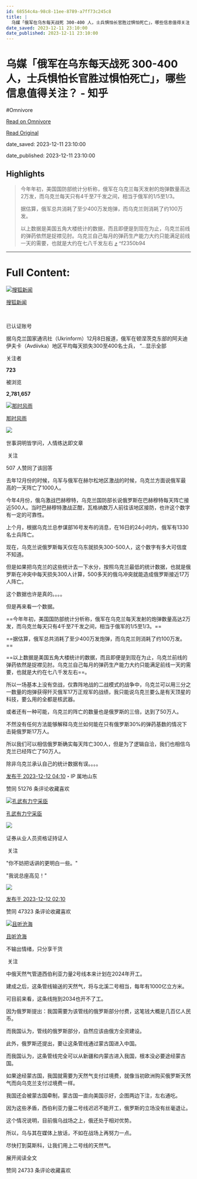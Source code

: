 ```yaml
---
id: 68554c4a-98c8-11ee-8789-a7ff73c245c8
title: |
  乌媒「俄军在乌东每天战死 300-400 人，士兵惧怕长官胜过惧怕死亡」，哪些信息值得关注？ - 知乎
date_saved: 2023-12-11 23:10:00
date_published: 2023-12-11 23:10:00
---
```


# 乌媒「俄军在乌东每天战死 300-400 人，士兵惧怕长官胜过惧怕死亡」，哪些信息值得关注？ - 知乎
#Omnivore

[Read on Omnivore](https://omnivore.app/me/300-400-18c5d242afe)

[Read Original](https://www.zhihu.com/question/634300870/answer/3322614134)

date_saved: 2023-12-11 23:10:00

date_published: 2023-12-11 23:10:00

## Highlights

> 今年年初，美国国防部统计分析称，俄军在乌克兰每天发射的炮弹数量高达2万发，而乌克兰每天只有4千至7千发之间，相当于俄军的1/5至1/3。
> 
> 据估算，俄军总共消耗了至少400万发炮弹，而乌克兰则消耗了约100万发。
> 
> 以上数据是美国五角大楼统计的数据，而且即便是到现在为止，乌克兰前线的弹药依然是捉襟见肘。乌克兰自己每月的弹药生产能力大约只能满足前线一天的需要，也就是大约在七八千发左右 [⤴️](https://omnivore.app/me/300-400-18c5d242afe#f2350b94-cd7f-4ebd-a559-d320f29e27e6)  ^f2350b94


--- 

# Full Content: 

[![搜狐新闻](https://proxy-prod.omnivore-image-cache.app/0x0,stg0yDwTcei7OqZVGYVGfoI36tapwg-2bSn80Uywi7wM/https://picx.zhimg.com/v2-1b61e631080d778a6bae88f13cb959ea_l.jpg?source=1def8aca)](https://www.zhihu.com/org/sou-hu-xin-wen-59)

[搜狐新闻](https://www.zhihu.com/org/sou-hu-xin-wen-59)

[​](https://www.zhihu.com/question/48510028)

已认证账号

据乌克兰国家通讯社（Ukrinform）12月8日报道，俄军在顿涅茨克东部的阿夫迪伊夫卡（Avdiivka）地区平均每天损失300至400名士兵， “…显示全部 ​

关注者

**723**

被浏览

**2,781,657**

[![那时风雨](https://proxy-prod.omnivore-image-cache.app/0x0,sPVk-qV_iQZdOS4DSIh8wH6e7tkBhJYaIt-SiIW89mBU/https://picx.zhimg.com/v2-d370ba0bc1976be5b96716f5852f060c_l.jpg?source=2c26e567)](https://www.zhihu.com/people/nashifengyu)

[那时风雨](https://www.zhihu.com/people/nashifengyu)

​![](https://proxy-prod.omnivore-image-cache.app/0x0,sKBtfFYtK0ROqGdvN0zCp5BhZ6pS4CW6jvNAosyO8byE/https://pica.zhimg.com/v2-4812630bc27d642f7cafcd6cdeca3d7a.jpg?source=88ceefae)

世事洞明皆学问，人情练达即文章

​ 关注

507 人赞同了该回答

去年12月份的时候，乌军与俄军在赫尔松地区激战的时候，乌克兰方面说俄军最高的一天阵亡了1000人。

今年4月份，俄乌激战巴赫穆特，乌克兰国防部长说俄罗斯在巴赫穆特每天阵亡接近500人。当时巴赫穆特激战正酣，瓦格纳数万人前往该地区接防，也许这个数字有一定的可靠性。

上个月，根据乌克兰总参谋部16号发布的消息，在16日的24小时内，俄军有1330名士兵阵亡。

现在，乌克兰说俄罗斯每天仅在乌东就损失300-500人，这个数字有多大可信度不知道。

但是如果把乌克兰的这些统计去一下水分，按照乌克兰最低的统计数据，也就是俄罗斯在冲突中每天损失300人计算，500多天的俄乌冲突就能造成俄罗斯接近17万人阵亡。

这个数据也许是真的。。。。

但是再来看一个数据。

==今年年初，美国国防部统计分析称，俄军在乌克兰每天发射的炮弹数量高达2万发，而乌克兰每天只有4千至7千发之间，相当于俄军的1/5至1/3。==

==据估算，俄军总共消耗了至少400万发炮弹，而乌克兰则消耗了约100万发。==

==以上数据是美国五角大楼统计的数据，而且即便是到现在为止，乌克兰前线的弹药依然是捉襟见肘。乌克兰自己每月的弹药生产能力大约只能满足前线一天的需要，也就是大约在七八千发左右==。

所以一场基本上没有空战，仅靠阵地战的二战模式的战争中，乌克兰可以用三分之一数量的炮弹获得歼灭俄军17万正规军的战绩，我只能说乌克兰要么是有天顶星的科技，要么用的全都是核武器。

或者还有一种可能，乌克兰的阵亡的数量也是俄罗斯的三倍，达到了50万人。

不然没有任何方法能够解释乌克兰如何能在只有俄罗斯30%的弹药基数的情况下击毙俄罗斯17万人。

所以我们可以相信俄罗斯确实每天阵亡300人，但是为了逻辑自洽，我们也相信乌克兰已经阵亡了50万人。

除非乌克兰承认自己的统计数据有误。。。。

[发布于 2023-12-12 04:10](https://www.zhihu.com/question/634300870/answer/3322614134)・IP 属地山东

​赞同 512​​76 条评论​收藏​喜欢

[![孔武有力宁采臣](https://proxy-prod.omnivore-image-cache.app/0x0,sRtgN_LDUD-bnx21xHbcLgJNxVLAEBhu_oCCPiLmwcEI/https://picx.zhimg.com/v2-7cba51f07e10f43e29a66c45c44920ae_l.jpg?source=1def8aca)](https://www.zhihu.com/people/chirs-26)

[孔武有力宁采臣](https://www.zhihu.com/people/chirs-26)

[​](https://www.zhihu.com/question/48510028)​![](https://proxy-prod.omnivore-image-cache.app/0x0,sEQaOWrSM4sYxMszrQ6lhsM51WgM5AvlqxCkeG6GJZz4/https://pic1.zhimg.com/v2-4812630bc27d642f7cafcd6cdeca3d7a.jpg?source=88ceefae)

证券从业人员资格证持证人

​ 关注

"你不妨把话讲的更明白一些。"

"我说总座高见！"

![](https://proxy-prod.omnivore-image-cache.app/892x653,sEG__OW57_0CbYQt2ivVOiDZgqYZWyIdR0-aauEaDvqA/https://picx.zhimg.com/50/v2-19071bcb6bbc7fa67bdd3e6587c39ea3_720w.jpg?source=1def8aca)

[发布于 2023-12-12 02:10](https://www.zhihu.com/question/634300870/answer/3322429441)

​赞同 473​​23 条评论​收藏​喜欢

[![且听沧海](https://proxy-prod.omnivore-image-cache.app/0x0,sJXSYhjimo6-7K8Wwpjwj9d8LMc0u-NML6VYFeEdZ6_Q/https://pica.zhimg.com/v2-8d92d220012187cec209e72a54e979b5_l.jpg?source=1def8aca)](https://www.zhihu.com/people/qie-ting-cang-hai-69)

[且听沧海](https://www.zhihu.com/people/qie-ting-cang-hai-69)

不输出情绪，只分享干货

​ 关注

中俄天然气管道西伯利亚力量2号线本来计划在2024年开工。

建成之后，这条管线输送的天然气，将与北溪二号相当，每年有1000亿立方米。

可目前来看，这条线拖到2034也开不了工。

因为俄罗斯提出：我国需要为该管线的俄罗斯部分付费，这笔钱大概是几百亿人民币。

而我国认为，管线的俄罗斯部分，自然应该由俄方全资建设。

此外，俄罗斯还提出，要让这条管线通过蒙古国进入中国。

而我国认为，这条管线完全可以从新疆和内蒙古进入我国，根本没必要途经蒙古国。

如果途经蒙古国，我国就需要为天然气支付过境费，就像当初欧洲购买俄罗斯天然气而向乌克兰支付过境费一样。

我国还会被蒙古国牵制，蒙古国一直向美国示好，企图两边下注，左右通吃。

因为这些矛盾，西伯利亚力量二号线迟迟不能开工，俄罗斯的立场没有丝毫退让。

这个情况说明，目前俄乌战场之上，俄还处于相对优势。

所以，乌与其在媒体上放话，不如在战场上再努力一点。

尽快打到莫斯科，让我们用上二号线的天然气。

展开阅读全文​

​赞同 247​​33 条评论​收藏​喜欢

